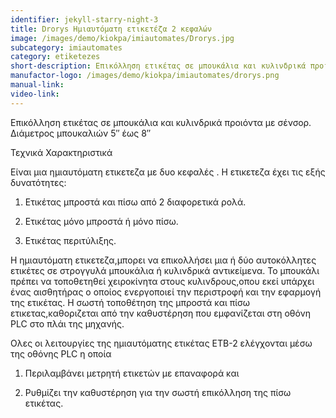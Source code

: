 ```yaml
---
identifier: jekyll-starry-night-3
title: Drorys Ημιαυτόματη ετικετέζα 2 κεφαλών
image: /images/demo/kiokpa/imiautomates/Drorys.jpg
subcategory: imiautomates
category: etiketezes
short-description: Επικόλληση ετικέτας σε μπουκάλια και κυλινδρικά προιόντα με σένσορ.
manufactor-logo: /images/demo/kiokpa/imiautomates/drorys.png
manual-link:  
video-link: 
---
```





 Επικόλληση ετικέτας σε μπουκάλια και κυλινδρικά προιόντα με σένσορ.
Διάμετρος μπουκαλιών 5″ έως 8″









Τεχνικά Χαρακτηριστικά

Είναι μια ημιαυτόματη ετικετεζα με δυο κεφαλές . Η ετικετεζα έχει τις εξής δυνατότητες:

1) Ετικέτας μπροστά και πίσω από 2 διαφορετικά ρολά.

2) Ετικέτας μόνο μπροστά ή μόνο πίσω.

3) Ετικέτας περιτύλιξης.

Η ημιαυτόματη ετικετεζα,μπορει να επικολλήσει μια ή δύο αυτοκόλλητες ετικέτες σε στρογγυλά μπουκάλια ή κυλινδρικά αντικείμενα. Το μπουκάλι πρέπει να τοποθετηθεί χειροκίνητα στους κυλινδρους,οπου εκεί υπάρχει ένας αισθητήρας ο οποίος ενεργοποιεί την περιστροφή και την εφαρμογή της ετικέτας. Η σωστή τοποθέτηση της μπροστά και πίσω ετικετας,καθοριζεται από την καθυστέρηση που εμφανίζεται στη οθόνη PLC στο πλάι της μηχανής.

Ολες οι λειτουργίες της ημιαυτόματης ετικέτας ΕΤΒ-2 ελέγχονται μέσω της οθόνης PLC η οποία

1) Περιλαμβάνει μετρητή ετικετών με επαναφορά και

2) Pυθμίζει την καθυστέρηση για την σωστή επικόλληση της πίσω ετικέτας.
